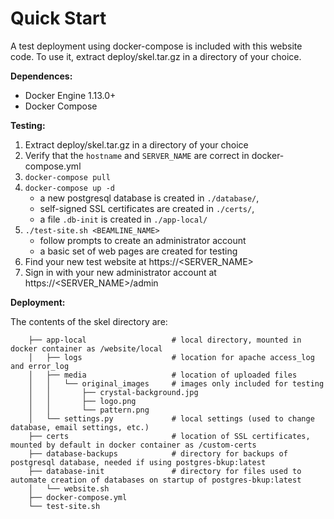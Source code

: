 Quick Start
===========

A test deployment using docker-compose is included with this website code.
To use it, extract deploy/skel.tar.gz in a directory of your choice.

**Dependences:** 
 - Docker Engine 1.13.0+
 - Docker Compose
 
**Testing:**
 1. Extract deploy/skel.tar.gz in a directory of your choice
 2. Verify that the `hostname` and `SERVER_NAME` are correct in docker-compose.yml
 3. `docker-compose pull` 
 4. `docker-compose up -d` 
     - a new postgresql database is created in `./database/`, 
     - self-signed SSL certificates are created in `./certs/`,
     - a file `.db-init` is created in `./app-local/`
 5. `./test-site.sh <BEAMLINE_NAME>`
     - follow prompts to create an administrator account
     - a basic set of web pages are created for testing
 6. Find your new test website at https://<SERVER_NAME>
 7. Sign in with your new administrator account at https://<SERVER_NAME>/admin
 
**Deployment:**

The contents of the skel directory are:
```
    ├── app-local                   # local directory, mounted in docker container as /website/local
    │   ├── logs                    # location for apache access_log and error_log
    │   ├── media                   # location of uploaded files
    │   │   └── original_images     # images only included for testing
    │   │       ├── crystal-background.jpg
    │   │       ├── logo.png
    │   │       └── pattern.png
    │   └── settings.py             # local settings (used to change database, email settings, etc.)
    ├── certs                       # location of SSL certificates, mounted by default in docker container as /custom-certs
    ├── database-backups            # directory for backups of postgresql database, needed if using postgres-bkup:latest
    ├── database-init               # directory for files used to automate creation of databases on startup of postgres-bkup:latest
    │   └── website.sh
    ├── docker-compose.yml          
    └── test-site.sh                
```